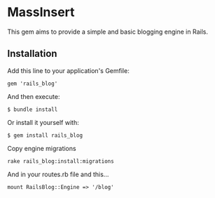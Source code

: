 # MassInsert

This gem aims to provide a simple and basic blogging engine in Rails.

## Installation

Add this line to your application's Gemfile:

    gem 'rails_blog'

And then execute:

    $ bundle install

Or install it yourself with:

    $ gem install rails_blog

Copy engine migrations

    rake rails_blog:install:migrations

And in your routes.rb file and this...

    mount RailsBlog::Engine => '/blog'
